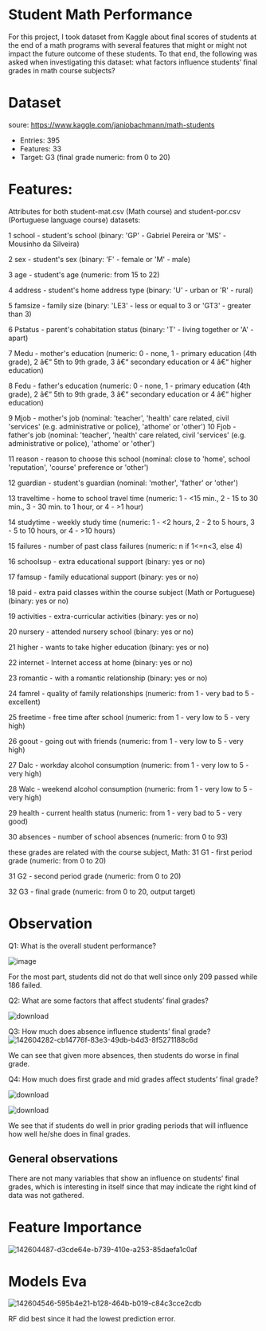 # Student Math Performance

For this project, I took dataset from Kaggle about final scores of students at the end of a math programs with several features that might or might not impact the future outcome of these students. To that end, the following was asked when investigating this dataset: what factors influence students’ final grades in math course subjects? 


# Dataset

soure: https://www.kaggle.com/janiobachmann/math-students

* Entries: 395
* Features: 33
* Target: G3 (final grade numeric: from 0 to 20)


# Features:

Attributes for both student-mat.csv (Math course) and student-por.csv (Portuguese language course) datasets:

1 school - student's school (binary: 'GP' - Gabriel Pereira or 'MS' - Mousinho da Silveira)

2 sex - student's sex (binary: 'F' - female or 'M' - male)

3 age - student's age (numeric: from 15 to 22)

4 address - student's home address type (binary: 'U' - urban or 'R' - rural)

5 famsize - family size (binary: 'LE3' - less or equal to 3 or 'GT3' - greater than 3)

6 Pstatus - parent's cohabitation status (binary: 'T' - living together or 'A' - apart)

7 Medu - mother's education (numeric: 0 - none, 1 - primary education (4th grade), 2 â€“ 5th to 9th grade, 3 â€“ secondary education or 4 â€“ higher education)

8 Fedu - father's education (numeric: 0 - none, 1 - primary education (4th grade), 2 â€“ 5th to 9th grade, 3 â€“ secondary education or 4 â€“ higher education)

9 Mjob - mother's job (nominal: 'teacher', 'health' care related, civil 'services' (e.g. administrative or police), 'athome' or 'other') 10 Fjob - father's job (nominal: 'teacher', 'health' care related, civil 'services' (e.g. administrative or police), 'athome' or 'other')

11 reason - reason to choose this school (nominal: close to 'home', school 'reputation', 'course' preference or 'other')

12 guardian - student's guardian (nominal: 'mother', 'father' or 'other')

13 traveltime - home to school travel time (numeric: 1 - <15 min., 2 - 15 to 30 min., 3 - 30 min. to 1 hour, or 4 - >1 hour)

14 studytime - weekly study time (numeric: 1 - <2 hours, 2 - 2 to 5 hours, 3 - 5 to 10 hours, or 4 - >10 hours)

15 failures - number of past class failures (numeric: n if 1<=n<3, else 4)

16 schoolsup - extra educational support (binary: yes or no)

17 famsup - family educational support (binary: yes or no)

18 paid - extra paid classes within the course subject (Math or Portuguese) (binary: yes or no)

19 activities - extra-curricular activities (binary: yes or no)

20 nursery - attended nursery school (binary: yes or no)

21 higher - wants to take higher education (binary: yes or no)

22 internet - Internet access at home (binary: yes or no)

23 romantic - with a romantic relationship (binary: yes or no)

24 famrel - quality of family relationships (numeric: from 1 - very bad to 5 - excellent)

25 freetime - free time after school (numeric: from 1 - very low to 5 - very high)

26 goout - going out with friends (numeric: from 1 - very low to 5 - very high)

27 Dalc - workday alcohol consumption (numeric: from 1 - very low to 5 - very high)

28 Walc - weekend alcohol consumption (numeric: from 1 - very low to 5 - very high)

29 health - current health status (numeric: from 1 - very bad to 5 - very good)

30 absences - number of school absences (numeric: from 0 to 93)

these grades are related with the course subject, Math: 31 G1 - first period grade (numeric: from 0 to 20)

31 G2 - second period grade (numeric: from 0 to 20)

32 G3 - final grade (numeric: from 0 to 20, output target)


# Observation

Q1: What is the overall student performance?

![image](https://user-images.githubusercontent.com/55922514/144203442-74e30344-38eb-4a8c-8d31-e374b7042e0d.png)





For the most part, students did not do that well since only 209 passed while 186 failed.


Q2: What are some factors that affect students’ final grades?


![download](https://user-images.githubusercontent.com/55922514/142604099-abe93126-a5f8-40dc-9568-830270eae6c7.png)

Q3: How much does absence influence students’ final grade?
![142604282-cb14776f-83e3-49db-b4d3-8f5271188c6d](https://user-images.githubusercontent.com/55922514/142605833-7d8dcd6d-93fe-483f-8bce-a9af92eccd07.png)



We can see that given more absences, then students do worse in final grade.



Q4: How much does first grade and mid grades affect students’ final grade?

![download](https://user-images.githubusercontent.com/55922514/142604208-22ff84cf-04ef-49fd-bb10-7d2f4956c0ef.png)



![download](https://user-images.githubusercontent.com/55922514/142604226-58584c00-66ca-4e9d-b751-5fdb0d0a5a2a.png)

We see that if students do well in prior grading periods that will influence how well he/she does in final grades.

## General observations

There are not many variables that show an influence on students’ final grades, which is interesting in itself since that may indicate the right kind of data was not gathered.

# Feature Importance
![142604487-d3cde64e-b739-410e-a253-85daefa1c0af](https://user-images.githubusercontent.com/55922514/142605855-5f89d0ee-3c91-4ad9-9bc9-9f529c24e5b4.png)






# Models Eva
![142604546-595b4e21-b128-464b-b019-c84c3cce2cdb](https://user-images.githubusercontent.com/55922514/142605875-5abf1436-ce3e-4018-be84-0b1c18a38102.png)


RF did best since it had the lowest prediction error.



